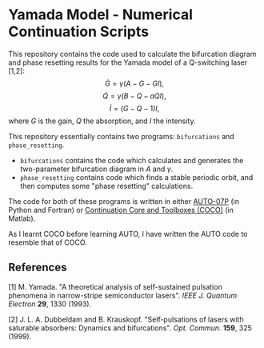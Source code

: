 # Yamada Model - Numerical Continuation Scripts

This repository contains the code used to calculate the bifurcation diagram and phase resetting results for the Yamada model of a Q-switching laser [1,2]:
$$ \dot{G} = \gamma ( A - G - G I ) ,$$
$$ \dot{Q} = \gamma ( B - Q - a Q I ) ,$$
$$ \dot{I} = ( G - Q - 1 ) I ,$$
where $G$ is the gain, $Q$ the absorption, and $I$ the intensity.

This repository essentially contains two programs: `bifurcations` and `phase_resetting`. 
- `bifurcations` contains the code which calculates and generates the two-parameter bifurcation diagram in $A$ and $\gamma$. 
- `phase_resetting` contains code which finds a stable periodic orbit, and then computes some "phase resetting" calculations. 

The code for both of these programs is written in either [AUTO-07P](https://www.github.com/auto-07p/auto-07p/) (in Python and Fortran) or [Continuation Core and Toolboxes (COCO)](https://sourceforge.net/projects/cocotools/) (in Matlab). 

As I learnt COCO before learning AUTO, I have written the AUTO code to resemble that of COCO.

## References
[1] M. Yamada. "A theoretical analysis of self-sustained pulsation phenomena in narrow-stripe semiconductor lasers". *IEEE J. Quantum Electron* **29**, 1330 (1993).

[2] J. L. A. Dubbeldam and B. Krauskopf. "Self-pulsations of lasers with saturable absorbers: Dynamics and bifurcations". *Opt. Commun.* **159**, 325 (1999).